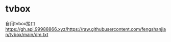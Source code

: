 # tvbox
自用tvbox接口
https://gh.api.99988866.xyz/https://raw.githubusercontent.com/fengshanjian/tvbox/main/dm.txt
